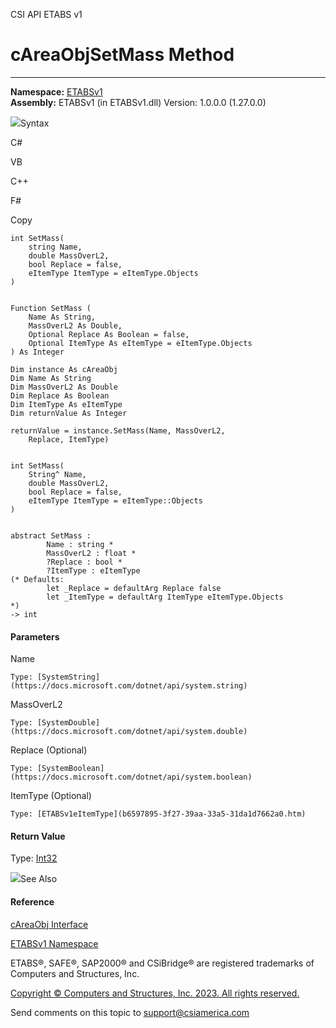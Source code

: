 ﻿

CSI API ETABS v1

# cAreaObjSetMass Method  
  
---  
  
**Namespace:** [ETABSv1](2780f1b8-2033-5289-2298-1cdb2a7508d9.htm)  
**Assembly:** ETABSv1 (in ETABSv1.dll) Version: 1.0.0.0 (1.27.0.0)

![](../icons/SectionExpanded.png)Syntax

C#

VB

C++

F#

Copy

    
    
    int SetMass(
    	string Name,
    	double MassOverL2,
    	bool Replace = false,
    	eItemType ItemType = eItemType.Objects
    )
    
    
    Function SetMass ( 
    	Name As String,
    	MassOverL2 As Double,
    	Optional Replace As Boolean = false,
    	Optional ItemType As eItemType = eItemType.Objects
    ) As Integer
    
    Dim instance As cAreaObj
    Dim Name As String
    Dim MassOverL2 As Double
    Dim Replace As Boolean
    Dim ItemType As eItemType
    Dim returnValue As Integer
    
    returnValue = instance.SetMass(Name, MassOverL2, 
    	Replace, ItemType)
    
    
    int SetMass(
    	String^ Name, 
    	double MassOverL2, 
    	bool Replace = false, 
    	eItemType ItemType = eItemType::Objects
    )
    
    
    abstract SetMass : 
            Name : string * 
            MassOverL2 : float * 
            ?Replace : bool * 
            ?ItemType : eItemType 
    (* Defaults:
            let _Replace = defaultArg Replace false
            let _ItemType = defaultArg ItemType eItemType.Objects
    *)
    -> int 
    

#### Parameters

Name

    Type: [SystemString](https://docs.microsoft.com/dotnet/api/system.string)  

MassOverL2

    Type: [SystemDouble](https://docs.microsoft.com/dotnet/api/system.double)  

Replace (Optional)

    Type: [SystemBoolean](https://docs.microsoft.com/dotnet/api/system.boolean)  

ItemType (Optional)

    Type: [ETABSv1eItemType](b6597895-3f27-39aa-33a5-31da1d7662a0.htm)  

#### Return Value

Type: [Int32](https://docs.microsoft.com/dotnet/api/system.int32)

![](../icons/SectionExpanded.png)See Also

#### Reference

[cAreaObj Interface](2cda9b42-232e-6821-8caa-dc87fd84fed0.htm)

[ETABSv1 Namespace](2780f1b8-2033-5289-2298-1cdb2a7508d9.htm)

ETABS®, SAFE®, SAP2000® and CSiBridge® are registered trademarks of Computers
and Structures, Inc.  

[Copyright © Computers and Structures, Inc. 2023. All rights
reserved.](http://www.csiamerica.com)

Send comments on this topic to
[support@csiamerica.com](mailto:support%40csiamerica.com?Subject=CSI%20API%20ETABS%20v1)

